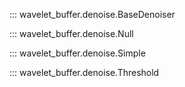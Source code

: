 ::: wavelet_buffer.denoise.BaseDenoiser

::: wavelet_buffer.denoise.Null

::: wavelet_buffer.denoise.Simple

::: wavelet_buffer.denoise.Threshold
